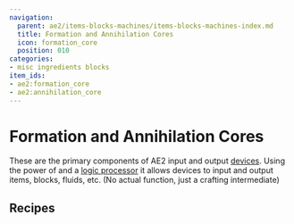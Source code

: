 ```yaml
---
navigation:
  parent: ae2/items-blocks-machines/items-blocks-machines-index.md
  title: Formation and Annihilation Cores
  icon: formation_core
  position: 010
categories:
- misc ingredients blocks
item_ids:
- ae2:formation_core
- ae2:annihilation_core
---
```


# Formation and Annihilation Cores

<Row>
  <ItemImage id="formation_core" scale="4" />

  <ItemImage id="annihilation_core" scale="4" />
</Row>

These are the primary components of AE2 input and output [devices](../ae2-mechanics/devices.md). Using the power of <ItemLink id="fluix_crystal" /> and
a [logic processor](processors.md) it allows devices to input and output items, blocks, fluids, etc. (No actual function, just
a crafting intermediate)

## Recipes

<RecipeFor id="formation_core" />

<RecipeFor id="annihilation_core" />

